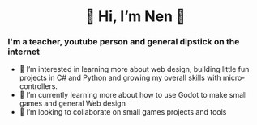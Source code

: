 <h1 align="center">
  👋 Hi, I’m Nen 👋
</h1>

### I'm a teacher, youtube person and general dipstick on the internet


- 👀 I’m interested in learning more about web design, building little fun projects in C# and Python and growing my overall skills with micro-controllers. 
- 🌱 I’m currently learning more about how to use Godot to make small games and general Web design
- 💞️ I’m looking to collaborate on small games projects and tools

<!---
SpacemannFinn/SpacemannFinn is a ✨ special ✨ repository because its `README.md` (this file) appears on your GitHub profile.
You can click the Preview link to take a look at your changes.
--->
